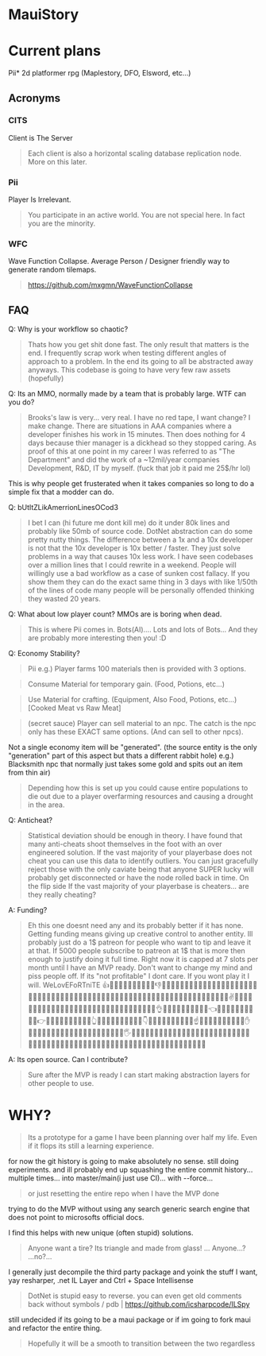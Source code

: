 # MauiStory

# Current plans

Pii* 2d platformer rpg (Maplestory, DFO, Elsword, etc...)

## Acronyms

### CITS
Client is The Server
> Each client is also a horizontal scaling database replication node. More on this later.

### Pii 

Player Is Irrelevant. 
> You participate in an active world. You are not special here. In fact you are the minority.

### WFC 

  Wave Function Collapse. Average Person / Designer friendly way to generate random tilemaps. 
> https://github.com/mxgmn/WaveFunctionCollapse

## FAQ

Q: Why is your workflow so chaotic?

> Thats how you get shit done fast. 
The only result that matters is the end. I frequently scrap work when testing different angles of approach to a problem. 
In the end its going to all be abstracted away anyways. This codebase is going to have very few raw assets (hopefully)

Q: Its an MMO, normally made by a team that is probably large. WTF can you do?

> Brooks's law is very... very real. I have no red tape, I want change? I make change. There are situations in AAA companies where a developer finishes his work in 15 minutes. Then does nothing for 4 days because thier manager is a dickhead so they stopped caring. As proof of this at one point in my career I was referred to as "The Department" and did the work of a ~12mil/year companies Development, R&D, IT by myself. (fuck that job it paid me 25$/hr lol)

This is why people get frusterated when it takes companies so long to do a simple fix that a modder can do.

Q: bUtItZLikAmerrionLinesOCod3

> I bet I can (hi future me dont kill me) do it under 80k lines and probably like 50mb of source code. DotNet abstraction can do some pretty nutty things. The difference between a 1x and a 10x developer is not that the 10x developer is 10x better / faster. They just solve problems in a way that causes 10x less work. I have seen codebases over a million lines that I could rewrite in a weekend. People will willingly use a bad workflow as a case of sunken cost fallacy. If you show them they can do the exact same thing in 3 days with like 1/50th of the lines of code many people will be personally offended thinking they wasted  20 years.

Q: What about low player count? MMOs are is boring when dead.
> This is where Pii comes in. Bots(AI).... Lots and lots of Bots... And they are probably more interesting then you! :D

Q: Economy Stability?
> Pii 
e.g.) Player farms 100 materials then is provided with 3 options.

   >Consume Material for temporary gain. (Food, Potions, etc...)
   
   >Use Material for crafting. (Equipment, Also Food, Potions, etc...) [Cooked Meat vs Raw Meat]
   
   >(secret sauce) Player can sell material to an npc. The catch is the npc only has these EXACT same options. (And can sell to other npcs). 
  
  Not a single economy item will be "generated". (the source entity is the only "generation" part of this aspect but thats a different rabbit hole)
  e.g.) Blacksmith npc that normally just takes some gold and spits out an item from thin air)
>Depending how this is set up you could cause entire populations to die out due to a player overfarming resources and causing a drought in the area.

Q: Anticheat?
>Statistical deviation should be enough in theory. I have found that many anti-cheats shoot themselves in the foot with an over engineered solution. If the vast majority of your playerbase does not cheat you can use this data to identify outliers. You can just gracefully reject those with the only caviate being that anyone SUPER lucky will probably get disconnected or have the node rolled back in time.
On the flip side If the vast majority of your playerbase is cheaters... are they really cheating?

A: Funding?
> Eh this one doesnt need any and its probably better if it has none. Getting funding means giving up creative control to another entity. Ill probably just do a 1$ patreon for people who want to tip and leave it at that. If 5000 people subscribe to patreon at 1$ that is more then enough to justify doing it full time. Right now it is capped at 7 slots per month until I have an MVP ready. Don't want to change my mind and piss people off. If its "not profitable" I dont care. If you wont play it I will. WeLovEFoRTniTE 👍👍🏻👍🏼👍🏽👍🏾👍🏿👎👎🏻👎🏼👎🏽👎🏾👎🏿👊👊🏻👊🏼👊🏽👊🏾👊🏿✊✊🏻✊🏼✊🏽✊🏾✊🏿🤛🤛🏻🤛🏼🤛🏽🤛🏾🤛🏿🤜🤜🏻🤜🏼🤜🏽🤜🏾🤜🏿🤞🤞🏻🤞🏼🤞🏽🤞🏾🤞🏿✌️✌🏻✌🏼✌🏽✌🏾✌🏿🤟🤟🏻🤟🏼🤟🏽🤟🏾🤟🏿🤘🤘🏻🤘🏼🤘🏽🤘🏾🤘🏿👌👌🏻👌🏼👌🏽👌🏾👌🏿👈👈🏻👈🏼👈🏽👈🏾👈🏿👉👉🏻👉🏼👉🏽👉🏾👉🏿👆👆🏻👆🏼👆🏽👆🏾👆🏿👇👇🏻👇🏼👇🏽👇🏾👇🏿☝️☝🏻☝🏼☝🏽☝🏾☝🏿✋✋🏻✋🏼✋🏽✋🏾✋🏿🤚🤚🏻🤚🏼🤚🏽🤚🏾🤚🏿🖐🖐🏻🖐🏼🖐🏽🖐🏾🖐🏿🖖🖖🏻🖖🏼🖖🏽🖖🏾🖖🏿👋👋🏻👋🏼👋🏽👋🏾👋🏿🤙🤙🏻🤙🏼🤙🏽🤙🏾🤙🏿💪💪🏻💪🏼💪🏽💪🏾💪🏿🖕🖕🏻🖕🏼🖕🏽🖕🏾🖕🏿

A: Its open source. Can I contribute?
> Sure after the MVP is ready I can start making abstraction layers for other people to use.

# WHY?
> Its a prototype for a game I have been planning over half my life. Even if it flops its still a learning experience.

for now the git history is going to make absolutely no sense. still doing experiments. and ill probably end up squashing the entire commit history... multiple times... into master/main(i just use CI)... with --force...
> or just resetting the entire repo when I have the MVP done


trying to do the MVP without using any search generic search engine that does not point to microsofts official docs. 

I find this helps with new unique (often stupid) solutions.
> Anyone want a tire? Its triangle and made from glass! ... Anyone...? ...no?...

I generally just decompile the third party package and yoink the stuff I want, yay resharper, .net IL Layer and Ctrl + Space Intellisense 
> DotNet is stupid easy to reverse. you can even get old comments back without symbols / pdb | https://github.com/icsharpcode/ILSpy

still undecided if its going to be a maui package or if im going to fork maui and refactor the entire thing. 

> Hopefully it will be a smooth to transition between the two regardless
